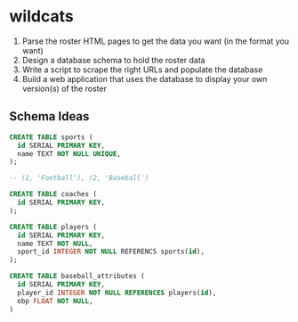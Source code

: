 # wildcats

1. Parse the roster HTML pages to get the data you want (in the format you want)
2. Design a database schema to hold the roster data
3. Write a script to scrape the right URLs and populate the database
4. Build a web application that uses the database to display your own version(s) of the roster

## Schema Ideas

```sql
CREATE TABLE sports (
  id SERIAL PRIMARY KEY,
  name TEXT NOT NULL UNIQUE,
);

-- (1, 'Football'), (2, 'Baseball')

CREATE TABLE coaches (
  id SERIAL PRIMARY KEY,
);

CREATE TABLE players (
  id SERIAL PRIMARY KEY,
  name TEXT NOT NULL,
  sport_id INTEGER NOT NULL REFERENCS sports(id),
);

CREATE TABLE baseball_attributes (
  id SERIAL PRIMARY KEY,
  player_id INTEGER NOT NULL REFERENCES players(id),
  obp FLOAT NOT NULL,
)
```
